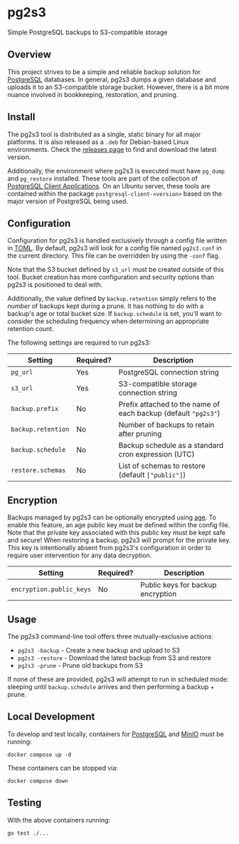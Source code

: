 # pg2s3
Simple PostgreSQL backups to S3-compatible storage

## Overview
This project strives to be a simple and reliable backup solution for [PostgreSQL](https://www.postgresql.org/) databases.
In general, pg2s3 dumps a given database and uploads it to an S3-compatible storage bucket.
However, there is a bit more nuance involved in bookkeeping, restoration, and pruning.

## Install
The pg2s3 tool is distributed as a single, static binary for all major platforms.
It is also released as a `.deb` for Debian-based Linux environments.
Check the [releases page](https://github.com/theandrew168/pg2s3/releases) to find and download the latest version.

Additionally, the environment where pg2s3 is executed must have `pg_dump` and `pg_restore` installed.
These tools are part of the collection of [PostgreSQL Client Applications](https://www.postgresql.org/docs/12/reference-client.html).
On an Ubuntu server, these tools are contained within the package `postgresql-client-<version>` based on the major version of PostgreSQL being used.

## Configuration
Configuration for pg2s3 is handled exclusively through a config file written in [TOML](https://github.com/toml-lang/toml).
By default, pg2s3 will look for a config file named `pg2s3.conf` in the current directory.
This file can be overridden by using the `-conf` flag.

Note that the S3 bucket defined by `s3_url` must be created outside of this tool.
Bucket creation has more configuration and security options than pg2s3 is positioned to deal with.

Additionally, the value defined by `backup.retention` simply refers to the _number_ of backups kept during a prune.
It has nothing to do with a backup's age or total bucket size.
If `backup.schedule` is set, you'll want to consider the scheduling frequency when determining an appropriate retention count.

The following settings are required to run pg2s3:

| Setting            | Required? | Description |
| ------------------ | --------- | ----------- |
| `pg_url`           | Yes       | PostgreSQL connection string |
| `s3_url`           | Yes       | S3-compatible storage connection string |
| `backup.prefix`    | No        | Prefix attached to the name of each backup (default `"pg2s3"`) |
| `backup.retention` | No        | Number of backups to retain after pruning |
| `backup.schedule`  | No        | Backup schedule as a standard cron expression (UTC) |
| `restore.schemas`  | No        | List of schemas to restore (default `["public"]`) |

## Encryption
Backups managed by pg2s3 can be optionally encrypted using [age](https://github.com/FiloSottile/age).
To enable this feature, an age public key must be defined within the config file.
Note that the private key associated with this public key must be kept safe and secure!
When restoring a backup, pg2s3 will prompt for the private key.
This key is intentionally absent from pg2s3's configuration in order to require user intervention for any data decryption.

| Setting                  | Required? | Description |
| ------------------------ | --------- | ----------- |
| `encryption.public_keys` | No        | Public keys for backup encryption |

## Usage
The pg2s3 command-line tool offers three mutually-exclusive actions:
* `pg2s3 -backup` - Create a new backup and upload to S3
* `pg2s3 -restore` - Download the latest backup from S3 and restore
* `pg2s3 -prune` - Prune old backups from S3

If none of these are provided, pg2s3 will attempt to run in scheduled mode: sleeping until `backup.schedule` arrives and then performing a backup + prune.

## Local Development
To develop and test locally, containers for [PostgreSQL](https://www.postgresql.org/) and [MinIO](https://min.io/) must be running:
```
docker compose up -d
```

These containers can be stopped via:
```
docker compose down
```

## Testing
With the above containers running:
```
go test ./...
```
